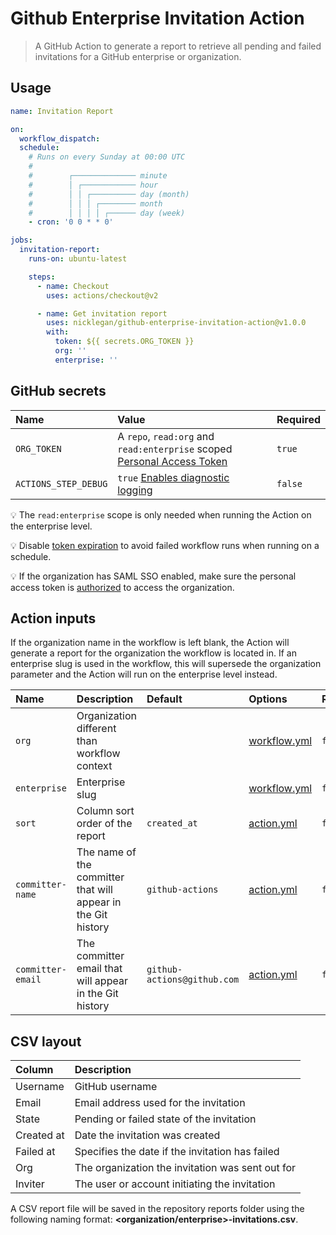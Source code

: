 # Github Enterprise Invitation Action

> A GitHub Action to generate a report to retrieve all pending and failed invitations for a GitHub enterprise or organization.

## Usage

```yml
name: Invitation Report

on:
  workflow_dispatch:
  schedule:
    # Runs on every Sunday at 00:00 UTC
    #
    #        ┌────────────── minute
    #        │ ┌──────────── hour
    #        │ │ ┌────────── day (month)
    #        │ │ │ ┌──────── month
    #        │ │ │ │ ┌────── day (week)
    - cron: '0 0 * * 0'

jobs:
  invitation-report:
    runs-on: ubuntu-latest

    steps:
      - name: Checkout
        uses: actions/checkout@v2

      - name: Get invitation report
        uses: nicklegan/github-enterprise-invitation-action@v1.0.0
        with:
          token: ${{ secrets.ORG_TOKEN }}
          org: ''
          enterprise: ''
```

## GitHub secrets

| Name                 | Value                                                                     | Required |
| :------------------- | :------------------------------------------------------------------------ | :------- |
| `ORG_TOKEN`          | A `repo`, `read:org` and `read:enterprise` scoped [Personal Access Token] | `true`   |
| `ACTIONS_STEP_DEBUG` | `true` [Enables diagnostic logging]                                       | `false`  |

[personal access token]: https://github.com/settings/tokens/new?scopes=repo,read:org,read:enterprise&description=Invitation+Action 'Personal Access Token'
[enables diagnostic logging]: https://docs.github.com/en/actions/managing-workflow-runs/enabling-debug-logging#enabling-runner-diagnostic-logging 'Enabling runner diagnostic logging'

:bulb: The `read:enterprise` scope is only needed when running the Action on the enterprise level.

:bulb: Disable [token expiration](https://github.blog/changelog/2021-07-26-expiration-options-for-personal-access-tokens/) to avoid failed workflow runs when running on a schedule.

:bulb: If the organization has SAML SSO enabled, make sure the personal access token is [authorized](https://docs.github.com/enterprise-cloud@latest/authentication/authenticating-with-saml-single-sign-on/authorizing-a-personal-access-token-for-use-with-saml-single-sign-on) to access the organization.

## Action inputs

If the organization name in the workflow is left blank, the Action will generate a report for the organization the workflow is located in. If an enterprise slug is used in the workflow, this will supersede the organization parameter and the Action will run on the enterprise level instead.

| Name              | Description                                                   | Default                     | Options        | Required |
| :---------------- | :------------------------------------------------------------ | :-------------------------- | :------------- | :------- |
| `org`             | Organization different than workflow context                  |                             | [workflow.yml] | `false`  |
| `enterprise`      | Enterprise slug                                               |                             | [workflow.yml] | `false`  |
| `sort`            | Column sort order of the report                               | `created_at`                | [action.yml]   | `false`  |
| `committer-name`  | The name of the committer that will appear in the Git history | `github-actions`            | [action.yml]   | `false`  |
| `committer-email` | The committer email that will appear in the Git history       | `github-actions@github.com` | [action.yml]   | `false`  |

[workflow.yml]: #Usage 'Usage'
[action.yml]: action.yml 'action.yml'

## CSV layout

| Column     | Description                                      |
| :--------- | :----------------------------------------------- |
| Username   | GitHub username                                  |
| Email      | Email address used for the invitation            |
| State      | Pending or failed state of the invitation        |
| Created at | Date the invitation was created                  |
| Failed at  | Specifies the date if the invitation has failed  |
| Org        | The organization the invitation was sent out for |
| Inviter    | The user or account initiating the invitation    |

A CSV report file will be saved in the repository reports folder using the following naming format: **<organization/enterprise>-invitations.csv**.
